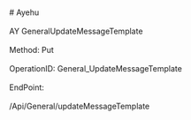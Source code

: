 <br>#     Ayehu</br>
<br>AY GeneralUpdateMessageTemplate</br>
<br>Method: Put</br>
<br>OperationID: General_UpdateMessageTemplate</br>
<br>EndPoint:</br>
<br>/Api/General/updateMessageTemplate</br>
